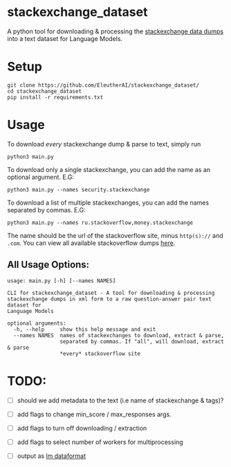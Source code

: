 # stackexchange_dataset
A python tool for downloading & processing the [stackexchange data dumps](https://archive.org/details/stackexchange) into a text dataset for Language Models.

# Setup
```
git clone https://github.com/EleutherAI/stackexchange_dataset/
cd stackexchange_dataset
pip install -r requirements.txt
```
# Usage

To download *every* stackexchange dump & parse to text, simply run

```
python3 main.py
```

To download only a single stackexchange, you can add the name as an optional argument. E.G: 

```
python3 main.py --names security.stackexchange
```

To download a list of multiple stackexchanges, you can add the names separated by commas. E.G:

```
python3 main.py --names ru.stackoverflow,money.stackexchange
```

The name should be the url of the stackoverflow site, minus `http(s)://` and `.com`. You can view all available stackoverflow dumps [here](https://archive.org/download/stackexchange).

## All Usage Options:

```
usage: main.py [-h] [--names NAMES]

CLI for stackexchange_dataset - A tool for downloading & processing
stackexchange dumps in xml form to a raw question-answer pair text dataset for
Language Models

optional arguments:
  -h, --help     show this help message and exit
  --names NAMES  names of stackexchanges to download, extract & parse,
                 separated by commas. If "all", will download, extract & parse
                 *every* stackoverflow site
```

# TODO:

- [ ] should we add metadata to the text (i.e name of stackexchange & tags)?
- [ ] add flags to change min_score / max_responses args.
- [ ] add flags to turn off downloading / extraction
- [ ] add flags to select number of workers for multiprocessing
- [ ] output as [lm dataformat](https://github.com/leogao2/lm_dataformat)

